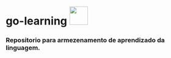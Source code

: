 # go-learning <img src="https://cdn.jsdelivr.net/gh/devicons/devicon/icons/go/go-original.svg" height="48px" />

### Repositorio para armezenamento de aprendizado da linguagem.
